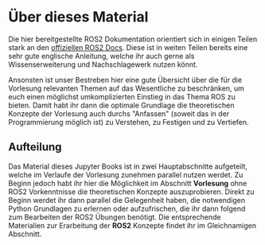 # Über dieses Material

Die hier bereitgestellte ROS2 Dokumentation orientiert sich in einigen Teilen stark an den [offiziellen ROS2 Docs](https://docs.ros.org/en/humble/). Diese ist in weiten Teilen bereits eine sehr gute englische Anleitung, welche ihr auch gerne als Wissenserweiterung und Nachschlagewerk nutzen könnt.

Ansonsten ist unser Bestreben hier eine gute Übersicht über die für die Vorlesung relevanten Themen auf das Wesentliche zu beschränken, um euch einen möglichst umkomplizierten Einstieg in das Thema ROS zu bieten. Damit habt ihr dann die optimale Grundlage die theoretischen Konzepte der Vorlesung auch durchs "Anfassen" (soweit das in der Programmierung möglich ist) zu Verstehen, zu Festigen und zu Vertiefen.

## Aufteilung

Das Material dieses Jupyter Books ist in zwei Hauptabschnitte aufgeteilt, welche im Verlaufe der Vorlesung zunehmen parallel nutzen werdet. Zu Beginn jedoch habt ihr hier die Möglichkeit im Abschnitt **Vorlesung** ohne ROS2 Vorkenntnisse die theoretischen Konzepte auszuprobieren. Direkt zu Beginn werdet ihr dann parallel die Gelegenheit haben, die notwendigen Python Grundlagen zu erlernen oder aufzufrischen, die ihr dann folgend zum Bearbeiten der ROS2 Übungen benötigt. Die entsprechende Materialien zur Erarbeitung der **ROS2** Konzepte findet ihr im Gleichnamigen Abschnitt.

```{tableofcontents}
```
